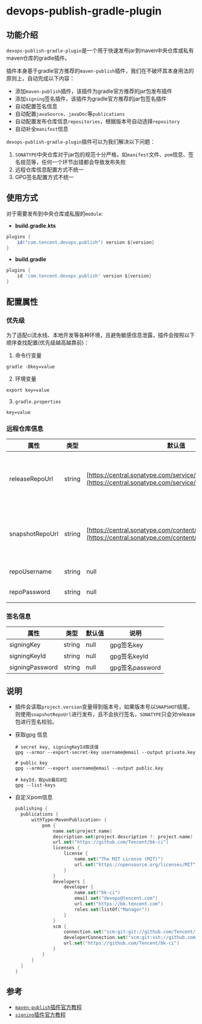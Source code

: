 # devops-publish-gradle-plugin

## 功能介绍

`devops-publish-gradle-plugin`是一个用于快速发布jar到maven中央仓库或私有maven仓库的gradle插件。

插件本身基于gradle官方推荐的`maven-publish`插件，我们在不破坏其本身用法的原则上，自动完成以下内容：

- 添加`maven-publish`插件，该插件为gradle官方推荐的jar包发布插件
- 添加`signing`签名插件，该插件为gradle官方推荐的jar包签名插件
- 自动配置签名信息
- 自动配置`javaSource`、`javaDoc`等`publications`
- 自动配置发布仓库信息`repositories`，根据版本号自动选择`repository`
- 自动补全`manifest`信息

`devops-publish-gradle-plugin`插件可以为我们解决以下问题：
1. `SONATYPE`中央仓库对于jar包的规范十分严格，如`manifest`文件、`pom`信息、签名规范等，任何一个环节出错都会导致发布失败
2. 远程仓库信息配置方式不统一
3. GPG签名配置方式不统一

## 使用方式

对于需要发布到中央仓库或私服的`module`:

- **build.gradle.kts**

```groovy
plugins {
    id("com.tencent.devops.publish") version ${version}
}
```

- **build.gradle**

```groovy
plugins {
    id 'com.tencent.devops.publish' version ${version}
}
```

## 配置属性

### 优先级

为了适配ci流水线、本地开发等各种环境，且避免敏感信息泄露，插件会按照以下顺序查找配置(优先级越高越靠前)：

1. 命令行变量

```shell
gradle -Dkey=value
```

2. 环境变量

```shell
export key=value
```

3. `gradle.properties`

```
key=value
```

### 远程仓库信息

| 属性            | 类型     | 默认值 | 说明        |
| --------------- | ------- | ------ | ---------- |
| releaseRepoUrl  | string  | [https://central.sonatype.com/service/local/](https://central.sonatype.com/service/local/) | release仓库地址，默然为SONATYPE中央仓库地址 |
| snapshotRepoUrl | string  | [https://central.sonatype.com/content/repositories/snapshots/](https://central.sonatype.com/content/repositories/snapshots/) | snapshot仓库地址，默然为SONATYPE中央仓库地址            |
| repoUsername    | string  | null | 仓库认证用户名 |
| repoPassword    | string  | null | 仓库认证密码   |


### 签名信息

| 属性            | 类型     | 默认值 | 说明         |
| --------------- | ------- | ------ | ----------- |
| signingKey      | string  | null | gpg签名key     |
| signingKeyId    | string  | null | gpg签名keyId   |
| signingPassword | string  | null | gpg签名password |


## 说明

- 插件会读取`project.version`变量得到版本号，如果版本号以`SNAPSHOT`结尾，则使用`snapshotRepoUrl`进行发布，且不会执行签名，`SONATYPE`只会对release包进行签名校验。

- 获取gpg 信息
    ```shell
    # secret key, signingKeyId取该值
    gpg --armor --export-secret-key username@email --output private.key
    
    # public key
    gpg --armor --export username@email --output public.key
    
    # keyId，取pub最后8位
    gpg --list-keys
    ```

- 自定义pom信息

    ```kotlin
    publishing {
      publications {
          withType<MavenPublication> {
              pom {
                  name.set(project.name)
                  description.set(project.description ?: project.name)
                  url.set("https://github.com/Tencent/bk-ci")
                  licenses {
                      license {
                          name.set("The MIT License (MIT)")
                          url.set("https://opensource.org/licenses/MIT")
                      }
                  }
                  developers {
                      developer {
                          name.set("bk-ci")
                          email.set("devops@tencent.com")
                          url.set("https://bk.tencent.com")
                          roles.set(listOf("Manager"))
                      }
                  }
                  scm {
                      connection.set("scm:git:git://github.com/Tencent/bk-ci.get")
                      developerConnection.set("scm:git:ssh://github.com/Tencent/bk-ci.git")
                      url.set("https://github.com/Tencent/bk-ci")
                  }
              }
          }
      }
    }
    ```


## 参考

- [`maven-publish`插件官方教程](https://docs.gradle.org/current/userguide/publishing_maven.html)
- [`signing`插件官方教程](https://docs.gradle.org/current/userguide/signing_plugin.html)
